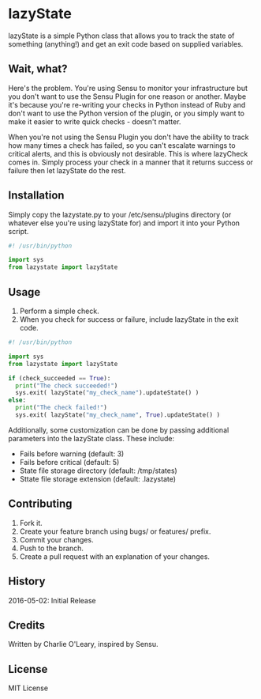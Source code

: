# lazyState

lazyState is a simple Python class that allows you to track the state of something (anything!) and get an exit code based on supplied variables.

## Wait, what?

Here's the problem.  You're using Sensu to monitor your infrastructure but you don't want to use the Sensu Plugin for one reason or another.  Maybe it's because you're re-writing your checks in Python instead of Ruby and don't want to use the Python version of the plugin, or you simply want to make it easier to write quick checks - doesn't matter.

When you're not using the Sensu Plugin you don't have the ability to track how many times a check has failed, so you can't escalate warnings to critical alerts, and this is obviously not desirable.  This is where lazyCheck comes in.  Simply process your check in a manner that it returns success or failure then let lazyState do the rest.

## Installation

Simply copy the lazystate.py to your /etc/sensu/plugins directory (or whatever else you're using lazyState for) and import it into your Python script.

```python
#! /usr/bin/python

import sys
from lazystate import lazyState
```

## Usage

1. Perform a simple check.
2. When you check for success or failure, include lazyState in the exit code.

```python
#! /usr/bin/python

import sys
from lazystate import lazyState

if (check_succeeded == True):
  print("The check succeeded!")
  sys.exit( lazyState("my_check_name").updateState() )
else:
  print("The check failed!")
  sys.exit( lazyState("my_check_name", True).updateState() )
```

Additionally, some customization can be done by passing additional parameters into the lazyState class.  These include:

* Fails before warning (default: 3)
* Fails before critical (default: 5)
* State file storage directory (default: /tmp/states)
* Sttate file storage extension (default: .lazystate)

## Contributing

1. Fork it.
2. Create your feature branch using bugs/ or features/ prefix.
3. Commit your changes.
4. Push to the branch.
5. Create a pull request with an explanation of your changes.

## History

2016-05-02: Initial Release

## Credits

Written by Charlie O'Leary, inspired by Sensu.

## License

MIT License
